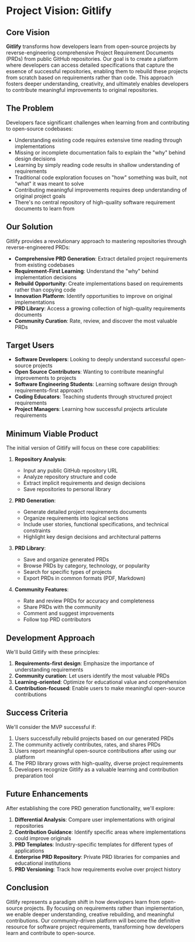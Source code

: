 # Project Vision: Gitlify

## Core Vision

**Gitlify** transforms how developers learn from open-source projects by reverse-engineering comprehensive Project Requirement Documents (PRDs) from public GitHub repositories. Our goal is to create a platform where developers can access detailed specifications that capture the essence of successful repositories, enabling them to rebuild these projects from scratch based on requirements rather than code. This approach fosters deeper understanding, creativity, and ultimately enables developers to contribute meaningful improvements to original repositories.

## The Problem

Developers face significant challenges when learning from and contributing to open-source codebases:

- Understanding existing code requires extensive time reading through implementations
- Missing or incomplete documentation fails to explain the "why" behind design decisions
- Learning by simply reading code results in shallow understanding of requirements
- Traditional code exploration focuses on "how" something was built, not "what" it was meant to solve
- Contributing meaningful improvements requires deep understanding of original project goals
- There's no central repository of high-quality software requirement documents to learn from

## Our Solution

Gitlify provides a revolutionary approach to mastering repositories through reverse-engineered PRDs:

- **Comprehensive PRD Generation**: Extract detailed project requirements from existing codebases
- **Requirement-First Learning**: Understand the "why" behind implementation decisions
- **Rebuild Opportunity**: Create implementations based on requirements rather than copying code
- **Innovation Platform**: Identify opportunities to improve on original implementations
- **PRD Library**: Access a growing collection of high-quality requirements documents
- **Community Curation**: Rate, review, and discover the most valuable PRDs

## Target Users

- **Software Developers**: Looking to deeply understand successful open-source projects
- **Open Source Contributors**: Wanting to contribute meaningful improvements to projects
- **Software Engineering Students**: Learning software design through requirements-first approach
- **Coding Educators**: Teaching students through structured project requirements
- **Project Managers**: Learning how successful projects articulate requirements

## Minimum Viable Product

The initial version of Gitlify will focus on these core capabilities:

1. **Repository Analysis**:

   - Input any public GitHub repository URL
   - Analyze repository structure and code
   - Extract implicit requirements and design decisions
   - Save repositories to personal library

2. **PRD Generation**:

   - Generate detailed project requirements documents
   - Organize requirements into logical sections
   - Include user stories, functional specifications, and technical constraints
   - Highlight key design decisions and architectural patterns

3. **PRD Library**:

   - Save and organize generated PRDs
   - Browse PRDs by category, technology, or popularity
   - Search for specific types of projects
   - Export PRDs in common formats (PDF, Markdown)

4. **Community Features**:
   - Rate and review PRDs for accuracy and completeness
   - Share PRDs with the community
   - Comment and suggest improvements
   - Follow top PRD contributors

## Development Approach

We'll build Gitlify with these principles:

1. **Requirements-first design**: Emphasize the importance of understanding requirements
2. **Community curation**: Let users identify the most valuable PRDs
3. **Learning-oriented**: Optimize for educational value and comprehension
4. **Contribution-focused**: Enable users to make meaningful open-source contributions

## Success Criteria

We'll consider the MVP successful if:

1. Users successfully rebuild projects based on our generated PRDs
2. The community actively contributes, rates, and shares PRDs
3. Users report meaningful open-source contributions after using our platform
4. The PRD library grows with high-quality, diverse project requirements
5. Developers recognize Gitlify as a valuable learning and contribution preparation tool

## Future Enhancements

After establishing the core PRD generation functionality, we'll explore:

1. **Differential Analysis**: Compare user implementations with original repositories
2. **Contribution Guidance**: Identify specific areas where implementations could improve originals
3. **PRD Templates**: Industry-specific templates for different types of applications
4. **Enterprise PRD Repository**: Private PRD libraries for companies and educational institutions
5. **PRD Versioning**: Track how requirements evolve over project history

## Conclusion

Gitlify represents a paradigm shift in how developers learn from open-source projects. By focusing on requirements rather than implementation, we enable deeper understanding, creative rebuilding, and meaningful contributions. Our community-driven platform will become the definitive resource for software project requirements, transforming how developers learn and contribute to open-source.
